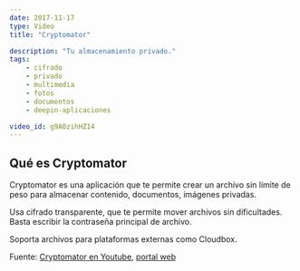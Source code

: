 ```yaml
---
date: 2017-11-17
type: Video
title: "Cryptomator"

description: "Tu almacenamiento privado."
tags:
    - cifrado
    - privado
    - multimedia
    - fotos
    - documentos
    - deepin-aplicaciones

video_id: g9A0zihHZ14
---
```


## Qué es Cryptomator

Cryptomator es una aplicación que te permite crear un archivo sin límite de peso para almacenar contenido, documentos, imágenes privadas.

Usa cifrado transparente, que te permite mover archivos sin dificultades. Basta escribir la contraseña principal de archivo.

Soporta archivos para plataformas externas como Cloudbox.

Fuente: [Cryptomator en Youtube](https://www.youtube.com/channel/UCEGvhHt_j1pQtsHCPc_9Ptg), [portal web](https://cryptomator.org/)
